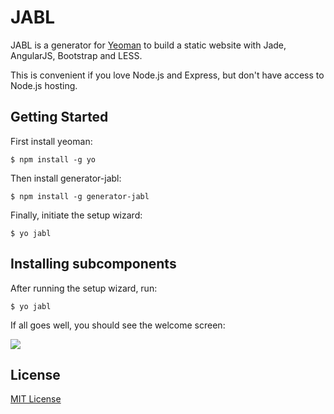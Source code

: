# JABL

JABL is a generator for [Yeoman](http://yeoman.io) to build a static website with Jade, AngularJS, Bootstrap and LESS.

This is convenient if you love Node.js and Express, but don't have access to Node.js hosting.

## Getting Started

First install yeoman:

    $ npm install -g yo

Then install generator-jabl:

    $ npm install -g generator-jabl

Finally, initiate the setup wizard:

    $ yo jabl
    
## Installing subcomponents

After running the setup wizard, run:

    $ yo jabl
    
If all goes well, you should see the welcome screen:

![](http://jvandemo.github.io/generator-jabl/images/screenshots/welcome.png)

## License

[MIT License](http://en.wikipedia.org/wiki/MIT_License)
